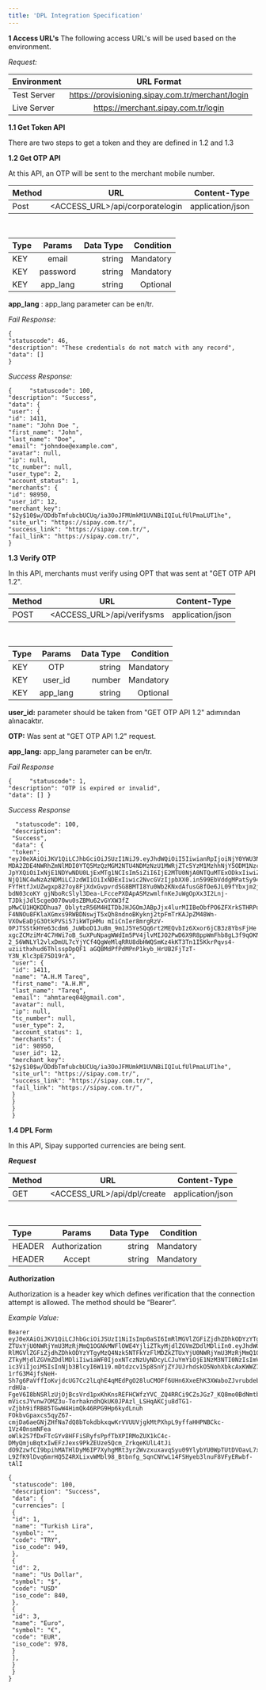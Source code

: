 ```yaml
---
title: 'DPL Integration Specification'
---
```


**1	 Access URL's**
The following access URL's will be used based on the environment.

_Request:_

| Environment                        | URL Format                |
| :-------------------------- | :---------------------------: |
| Test Server | https://provisioning.sipay.com.tr/merchant/login |
| Live Server | https://merchant.sipay.com.tr/login |

**1.1 Get Token API**

There are two steps to get a token and they are defined in 1.2 and 1.3

**1.2 Get OTP API**

At this API, an OTP will be sent to the merchant mobile number.


| Method                        | URL                        | Content-Type         |
| :-------------------------- | :---------------------------: | -------------------: |
| Post | <ACCESS_URL>/api/corporatelogin	| application/json |

</br>

| Type                       | Params                        | Data Type         | Condition |
| :-------------------------- | :---------------------------: | -------------------: | -------------------: |
| KEY | email | string | Mandatory |
| KEY | password | string | Mandatory |
KEY | app_lang | string | Optional |

**app_lang** : app_lang parameter can be en/tr.

_Fail Response:_

```markup
{
​"statuscode"​: ​46​,
​"description"​: ​"These credentials do not match with any record"​,
​"data"​: []
}
```

_Success Response:_

``` markup
{     ​"statuscode"​: ​100​,
​"description"​: ​"Success"​,
​"data"​: {
​"user"​: {
​"id"​: ​1411​,
​"name"​: ​"John Doe "​,
​"first_name"​: ​"John"​,
​"last_name"​: ​"Doe"​,
​"email"​: ​"johndoe@example.com"​,
​"avatar"​: ​null​,
​"ip"​: ​null​,
​"tc_number"​: ​null​,
​"user_type"​: ​2​,
​"account_status"​: ​1​,
​"merchants"​: {
​"id"​: ​98950​,
​"user_id"​: ​12​,
​"merchant_key"​: "$2y$10$w/ODdbTmfubcbUCUq/ia3OoJFMUmkM1UVNBiIQIuLfUlPmaLUT1he"​,
​"site_url"​: ​"https://sipay.com.tr/"​,
​"success_link"​: ​"https://sipay.com.tr/"​,
​"fail_link"​: ​"https://sipay.com.tr/"​,
}
```

**1.3 Verify OTP**

In this API, merchants must verify using OPT that was sent at "GET OTP API 1.2".

| Method                        | URL                        | Content-Type         |
| :-------------------------- | :---------------------------: | -------------------: |
| POST | <ACCESS_URL>/api/verifysms  | application/json |
</br>

| Type                       | Params                        | Data  Type         | Condition |
| :-------------------------- | :---------------------------: | -------------------: | -------------------: |
| KEY | OTP | string | Mandatory |
| KEY | user_id | number | Mandatory |
KEY | app_lang | string | Optional |

**user_id:** parameter should be taken from "GET OTP API 1.2" adımından alınacaktır.

**OTP:** Was sent at "GET OTP API 1.2" request.

**app_lang:** app_lang parameter can be en/tr.

_Fail Response_
```markup
{     ​"statuscode"​: ​1​,
​"description"​: ​"OTP is expired or invalid"​,
​"data"​: [] }
```

_Success Response_
```markup
  ​"statuscode"​: ​100​,
 ​"description"​:
 ​"Success"​,
 ​"data"​: {
 ​"token"​: "eyJ0eXAiOiJKV1QiLCJhbGciOiJSUzI1NiJ9.eyJhdWQiOiI5IiwianRpIjoiNjY0YWU3Nzc4ZGZjNDhiZDdj MDA2ZDE4NWRhZmNlMDI0YTQ5MzQzMGM2NTU4NDMzNzU1MWRjZTc5YzM1MzhhNjY5ODM1Nzc4NzA5YWFjZTIiLC JpYXQiOiIxNjE1NDYwNDU0LjExMTg1NCIsIm5iZiI6IjE2MTU0NjA0NTQuMTExODkxIiwiZXhwIjoiMTY0Njk5 NjQ1NC4wNzAzNDMiLCJzdWIiOiIxNDExIiwic2NvcGVzIjpbXX0.in599EbVddgMPatSy94njSCxxGZsSym_mp FYfHtfJxUZwgxp827oy8FjXdxGvpvrdSG8BMTI8Yu0Wb2KNxdAfusG8fOe6JL09fYbxjm2jxrMtx-bdN03coKY gjNboRcSlyl3Dea-LFccePXDApASMzwmlfnKeJuWgOpXx3I2Lnj-TJDkjJdl5cgeO070wu0sZBMu62vGYXW3fZ pMwCU1HQKDDhua7_OblytzR56M4HITDbJHJGOmJABpJjx4lurMIIBeObfPO6ZFXrkSTHRPoSq2orOEydREx6wa F4NNOu8FKlaXGmxs9RWBDNswjT5xQh8ndnoBKyknj2tpFmTrKAJpZM48Wn-VXOwEaDjG3OtkPVSi57ikWTpHMu mIiCnIer8mrgRzV-0PJTSStkHYe63cdm6_JuWboD1Ju8m_9m1J5YeSQq6rt2MEQvbIz6Xxor6jCB3z8YbsFjHe xgcZCMziMr4C7HWi7oB_SuXPuNpagWWdIm5PV4jlvMIJO2PwD6X9R8ppWmFhb8gL3f9qOKNFoYNWkUDvQ8sUMG 2_56WNLYl2vlxDmUL7cYjYCf4QgWeMlqRRU8dbHWQSmKz4kKT3Tn1I5KkrPqvs4-uziithxhud6ThlsspDpQF1 aGQBMdPfPdMPnP1kyb_HrUB2FjTzT-Y3N_Klc3pE75D19rA"​,
 ​"user"​: {
 ​"id"​: ​1411​,
 ​"name"​: ​"A.H.M Tareq"​,
 ​"first_name"​: ​"A.H.M"​,
 ​"last_name"​: ​"Tareq"​,
 ​"email"​: ​"ahmtareq04@gmail.com"​,
 ​"avatar"​: ​null​,
 ​"ip"​: ​null​,
 ​"tc_number"​: ​null​,
 ​"user_type"​: ​2​,
 ​"account_status"​: ​1​,
 ​"merchants"​: {
 ​"id"​: ​98950​,
 ​"user_id"​: ​12​,
 ​"merchant_key"​: "$2y$10$w/ODdbTmfubcbUCUq/ia3OoJFMUmkM1UVNBiIQIuLfUlPmaLUT1he"​,
 ​"site_url"​: ​"https://sipay.com.tr/"​,
 ​"success_link"​: ​"https://sipay.com.tr/"​,
 ​"fail_link"​: ​"https://sipay.com.tr/"​,
 }
 }
 }
 }
```

 **1.4 DPL Form**

   In this API, Sipay supported currencies are being sent.

  **_Request_**
  </br>

| Method                        | URL                        | Content-Type       |
| :-------------------------- | :---------------------------: | -------------------: |
| GET | <ACCESS_URL>/api/dpl/create	| application/json |
</br>

| Type                       | Params                        | Data Type        | Condition |
| :-------------------------- | :---------------------------: | -------------------: | -------------------: |
| HEADER | Authorization | string | Mandatory |
| HEADER | Accept | string | Mandatory |

**Authorization**

Authorization is a header key which defines verification that the connection attempt is allowed. The method should be “Bearer”.


_Example Value:_

```markup
Bearer
eyJ0eXAiOiJKV1QiLCJhbGciOiJSUzI1NiIsImp0aSI6ImRlMGVlZGFiZjdhZDhkODYzYTgyMzQ4Nzk5NTFkYzFlMDZk
ZTUxYjU0NWRjYmU3MzRjMmQ1OGNkMWFlOWE4YjliZTkyMjdlZGVmZDdlMDliIn0.eyJhdWQiOiIxNSIsImp0aSI6Im
RlMGVlZGFiZjdhZDhkODYzYTgyMzQ4Nzk5NTFkYzFlMDZkZTUxYjU0NWRjYmU3MzRjMmQ1OGNkMWFlOWE4Yjli
ZTkyMjdlZGVmZDdlMDliIiwiaWF0IjoxNTczNzUyNDcyLCJuYmYiOjE1NzM3NTI0NzIsImV4cCI6MTYwNTM3NDg3Miw
ic3ViIjoiMSIsInNjb3BlcyI6W119.mDtdzcv15p8SnYjZYJUJrhdskO5NohXbkcAxKWWZ72lNtrg86RZ1yxQwfQlRu6IPoa
1rfG3M4jfsNeH-Sh7g6PaVffIoKvjdcUG7Cc2lLqhE4qMEdPgO28luCMOFf6UHn6XxeEhK3XWaboZJvrubdeb0t04a6bt
rdHUa-FgeV6I8bNSRlzUjOjBcsVrd1pxKhKnsREFHCWfzYVC_ZQ4RRCi9CZsJGz7_KQ8mo0BdNmtbNKwfvYkpcds
mVicsJYvnw7OMZ3u-TorhakndhQkUK0JPAzl_LSHqAKCju8dTG1-vZjbh9ifRB85TGwW4HimQk46RPG9Hp6kydLnuh
FOkbvGpaxcs5qyZ67-cmjDa6aeGNjZHfNa7dQ8bTokdbkxqwKrVVUUVjgkMtPXhpL9yffaHHPNBCkc-1Vz40nsmNFea
oWlk2S7fDxFTcGYv8HFFiSRyfsPpfTbXPIRMoZUX1kC4c-DMyQmjuBqtxIwEFzJexs9PkZEUze5Qcm_ZrkqeKUlL4tJi
dO9ZzwfCI9bpihMATHlDyM6IP7XyhgMRt3yr2WvzxuxavqSyu09YlybYU0WpTUtDVOavL7xnuKBXhwDSoCjtCMh__t
L9ZfK9lDvq6mrHQ5Z4RXLixvWMbl98_Btbnfg_SqnCNYwL14FSHyeb3lnuF8VFyERwbf-tAlI
```

```markup
{
 "statuscode": 100,
 "description": "Success",
 "data": {
 "currencies": [
 {
 "id": 1,
 "name": "Turkish Lira",
 "symbol": "",
 "code": "TRY",
 "iso_code": 949,
 },
 {
 "id": 2,
 "name": "Us Dollar",
 "symbol": "$",
 "code": "USD"
 "iso_code": 840,
 },
 {
 "id": 3,
 "name": "Euro",
 "symbol": "€",
 "code": "EUR",
 "iso_code": 978,
 }
 ],
 }
 }
}
```
